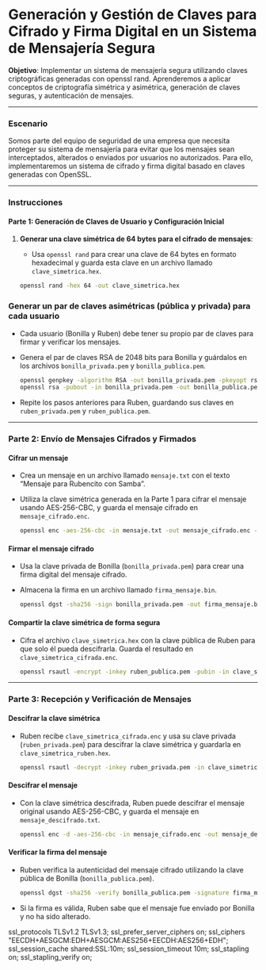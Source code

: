 # Generación y Gestión de Claves para Cifrado y Firma Digital en un Sistema de Mensajería Segura

**Objetivo**: Implementar un sistema de mensajería segura utilizando claves criptográficas generadas con openssl rand. Aprenderemos a aplicar conceptos de criptografía simétrica y asimétrica, generación de claves seguras, y autenticación de mensajes.

---

### Escenario

Somos parte del  equipo de seguridad de una empresa que necesita proteger su sistema de mensajería para evitar que los mensajes sean interceptados, alterados o enviados por usuarios no autorizados. Para ello, implementaremos un sistema de cifrado y firma digital basado en claves generadas con OpenSSL.

---

### Instrucciones

#### Parte 1: Generación de Claves de Usuario y Configuración Inicial

1. **Generar una clave simétrica de 64 bytes para el cifrado de mensajes**:
   - Usa `openssl rand` para crear una clave de 64 bytes en formato hexadecimal y guarda esta clave en un archivo llamado `clave_simetrica.hex`.

   ```bash
   openssl rand -hex 64 -out clave_simetrica.hex
### Generar un par de claves asimétricas (pública y privada) para cada usuario

- Cada usuario (Bonilla y Ruben) debe tener su propio par de claves para firmar y verificar los mensajes.
- Genera el par de claves RSA de 2048 bits para Bonilla y guárdalos en los archivos `bonilla_privada.pem` y `bonilla_publica.pem`.

    ```bash
    openssl genpkey -algorithm RSA -out bonilla_privada.pem -pkeyopt rsa_keygen_bits:2048
    openssl rsa -pubout -in bonilla_privada.pem -out bonilla_publica.pem
    ```

- Repite los pasos anteriores para Ruben, guardando sus claves en `ruben_privada.pem` y `ruben_publica.pem`.

---

### Parte 2: Envío de Mensajes Cifrados y Firmados

#### Cifrar un mensaje

- Crea un mensaje en un archivo llamado `mensaje.txt` con el texto “Mensaje para Rubencito con Samba”.
- Utiliza la clave simétrica generada en la Parte 1 para cifrar el mensaje usando AES-256-CBC, y guarda el mensaje cifrado en `mensaje_cifrado.enc`.

    ```bash
    openssl enc -aes-256-cbc -in mensaje.txt -out mensaje_cifrado.enc -pass file:clave_simetrica.hex
    ```

#### Firmar el mensaje cifrado

- Usa la clave privada de Bonilla (`bonilla_privada.pem`) para crear una firma digital del mensaje cifrado.
- Almacena la firma en un archivo llamado `firma_mensaje.bin`.

    ```bash
    openssl dgst -sha256 -sign bonilla_privada.pem -out firma_mensaje.bin mensaje_cifrado.enc
    ```

#### Compartir la clave simétrica de forma segura

- Cifra el archivo `clave_simetrica.hex` con la clave pública de Ruben para que solo él pueda descifrarla. Guarda el resultado en `clave_simetrica_cifrada.enc`.

    ```bash
    openssl rsautl -encrypt -inkey ruben_publica.pem -pubin -in clave_simetrica.hex -out clave_simetrica_cifrada.enc
    ```

---

### Parte 3: Recepción y Verificación de Mensajes

#### Descifrar la clave simétrica

- Ruben recibe `clave_simetrica_cifrada.enc` y usa su clave privada (`ruben_privada.pem`) para descifrar la clave simétrica y guardarla en `clave_simetrica_ruben.hex`.

    ```bash
    openssl rsautl -decrypt -inkey ruben_privada.pem -in clave_simetrica_cifrada.enc -out clave_simetrica_ruben.hex
    ```

#### Descifrar el mensaje

- Con la clave simétrica descifrada, Ruben puede descifrar el mensaje original usando AES-256-CBC, y guarda el mensaje en `mensaje_descifrado.txt`.

    ```bash
    openssl enc -d -aes-256-cbc -in mensaje_cifrado.enc -out mensaje_descifrado.txt -pass file:clave_simetrica_ruben.hex
    ```

#### Verificar la firma del mensaje

- Ruben verifica la autenticidad del mensaje cifrado utilizando la clave pública de Bonilla (`bonilla_publica.pem`).

    ```bash
    openssl dgst -sha256 -verify bonilla_publica.pem -signature firma_mensaje.bin mensaje_cifrado.enc
    ```

- Si la firma es válida, Ruben sabe que el mensaje fue enviado por Bonilla y no ha sido alterado.

ssl_protocols TLSv1.2 TLSv1.3; 
ssl_prefer_server_ciphers on; 
ssl_ciphers "EECDH+AESGCM:EDH+AESGCM:AES256+EECDH:AES256+EDH";
ssl_session_cache shared:SSL:10m; 
ssl_session_timeout 10m; 
ssl_stapling on; 
ssl_stapling_verify on;
